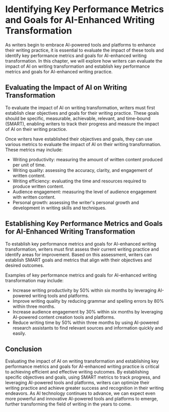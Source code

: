 Identifying Key Performance Metrics and Goals for AI-Enhanced Writing Transformation
======================================================================================================================================================

As writers begin to embrace AI-powered tools and platforms to enhance their writing practice, it is essential to evaluate the impact of these tools and identify key performance metrics and goals for AI-enhanced writing transformation. In this chapter, we will explore how writers can evaluate the impact of AI on writing transformation and establish key performance metrics and goals for AI-enhanced writing practice.

Evaluating the Impact of AI on Writing Transformation
-----------------------------------------------------

To evaluate the impact of AI on writing transformation, writers must first establish clear objectives and goals for their writing practice. These goals should be specific, measurable, achievable, relevant, and time-bound (SMART), enabling writers to track their progress and measure the impact of AI on their writing practice.

Once writers have established their objectives and goals, they can use various metrics to evaluate the impact of AI on their writing transformation. These metrics may include:

* Writing productivity: measuring the amount of written content produced per unit of time.
* Writing quality: assessing the accuracy, clarity, and engagement of written content.
* Writing efficiency: evaluating the time and resources required to produce written content.
* Audience engagement: measuring the level of audience engagement with written content.
* Personal growth: assessing the writer's personal growth and development in writing skills and techniques.

Establishing Key Performance Metrics and Goals for AI-Enhanced Writing Transformation
-------------------------------------------------------------------------------------

To establish key performance metrics and goals for AI-enhanced writing transformation, writers must first assess their current writing practice and identify areas for improvement. Based on this assessment, writers can establish SMART goals and metrics that align with their objectives and desired outcomes.

Examples of key performance metrics and goals for AI-enhanced writing transformation may include:

* Increase writing productivity by 50% within six months by leveraging AI-powered writing tools and platforms.
* Improve writing quality by reducing grammar and spelling errors by 80% within three months.
* Increase audience engagement by 30% within six months by leveraging AI-powered content creation tools and platforms.
* Reduce writing time by 50% within three months by using AI-powered research assistants to find relevant sources and information quickly and easily.

Conclusion
----------

Evaluating the impact of AI on writing transformation and establishing key performance metrics and goals for AI-enhanced writing practice is critical to achieving efficient and effective writing outcomes. By establishing specific objectives and goals, using SMART metrics to track progress, and leveraging AI-powered tools and platforms, writers can optimize their writing practice and achieve greater success and recognition in their writing endeavors. As AI technology continues to advance, we can expect even more powerful and innovative AI-powered tools and platforms to emerge, further transforming the field of writing in the years to come.
